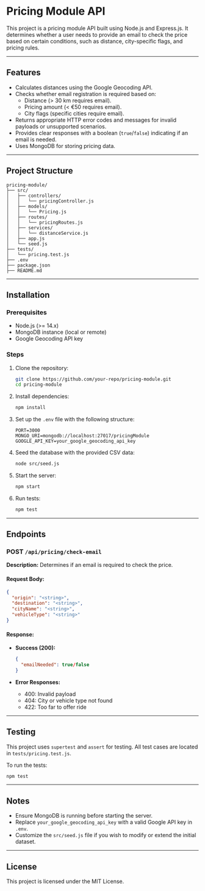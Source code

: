 # Pricing Module API

This project is a pricing module API built using Node.js and Express.js. It determines whether a user needs to provide an email to check the price based on certain conditions, such as distance, city-specific flags, and pricing rules.

---

## Features
- Calculates distances using the Google Geocoding API.
- Checks whether email registration is required based on:
  - Distance (> 30 km requires email).
  - Pricing amount (< €50 requires email).
  - City flags (specific cities require email).
- Returns appropriate HTTP error codes and messages for invalid payloads or unsupported scenarios.
- Provides clear responses with a boolean (`true`/`false`) indicating if an email is needed.
- Uses MongoDB for storing pricing data.

---

## Project Structure
```
pricing-module/
├── src/
│   ├── controllers/
│   │   └── pricingController.js
│   ├── models/
│   │   └── Pricing.js
│   ├── routes/
│   │   └── pricingRoutes.js
│   ├── services/
│   │   └── distanceService.js
│   ├── app.js
│   └── seed.js
├── tests/
│   └── pricing.test.js
├── .env
├── package.json
├── README.md
```

---

## Installation

### Prerequisites
- Node.js (>= 14.x)
- MongoDB instance (local or remote)
- Google Geocoding API key

### Steps
1. Clone the repository:
   ```bash
   git clone https://github.com/your-repo/pricing-module.git
   cd pricing-module
   ```

2. Install dependencies:
   ```bash
   npm install
   ```

3. Set up the `.env` file with the following structure:
   ```env
   PORT=3000
   MONGO_URI=mongodb://localhost:27017/pricingModule
   GOOGLE_API_KEY=your_google_geocoding_api_key
   ```

4. Seed the database with the provided CSV data:
   ```bash
   node src/seed.js
   ```

5. Start the server:
   ```bash
   npm start
   ```

6. Run tests:
   ```bash
   npm test
   ```

---

## Endpoints

### POST `/api/pricing/check-email`
**Description:** Determines if an email is required to check the price.

#### Request Body:
```json
{
  "origin": "<string>",
  "destination": "<string>",
  "cityName": "<string>",
  "vehicleType": "<string>"
}
```

#### Response:
- **Success (200):**
  ```json
  {
    "emailNeeded": true/false
  }
  ```

- **Error Responses:**
  - 400: Invalid payload
  - 404: City or vehicle type not found
  - 422: Too far to offer ride

---

## Testing
This project uses `supertest` and `assert` for testing. All test cases are located in `tests/pricing.test.js`.

To run the tests:
```bash
npm test
```

---

## Notes
- Ensure MongoDB is running before starting the server.
- Replace `your_google_geocoding_api_key` with a valid Google API key in `.env`.
- Customize the `src/seed.js` file if you wish to modify or extend the initial dataset.

---

## License
This project is licensed under the MIT License.

